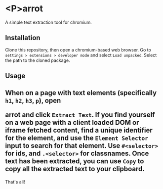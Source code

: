 # \<P>arrot
A simple text extraction tool for chromium.
## Installation
Clone this repository, then open a chromium-based web browser.
Go to `settings > extensions > developer mode` and select `Load unpacked`.
Select the path to the cloned package.
## Usage
When on a page with text elements (specifically `h1`, `h2`, `h3`, `p`), open <P>arrot and click `Extract Text`.
If you find yourself on a web page with a client loaded DOM or iframe fetched content, find a unique identifier for the element, and use the `Element Selector` input to search for that element. Use `#<selector>` for ids, and `.<selector>` for classnames.
Once text has been extracted, you can use `Copy` to copy all the extracted text to your clipboard.
---
That's all!
